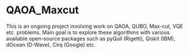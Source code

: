 # QAOA_Maxcut
This is an ongoing project involving work on QAOA, QUBO, Max-cut, VQE etc. problems. Main goal is to explore these algorithms with various available open-source packages such as pyQuil (Rigetti), Qiskit (IBM), dOcean (D-Wave), Cirq (Google) etc.
